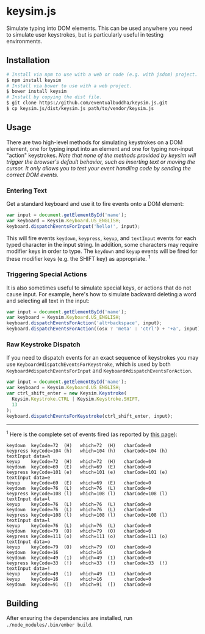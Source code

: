 # keysim.js

Simulate typing into DOM elements. This can be used anywhere you need to
simulate user keystrokes, but is particularly useful in testing environments.

## Installation

```sh
# Install via npm to use with a web or node (e.g. with jsdom) project.
$ npm install keysim
# Install via bower to use with a web project.
$ bower install keysim
# Install by copying the dist file.
$ git clone https://github.com/eventualbuddha/keysim.js.git
$ cp keysim.js/dist/keysim.js path/to/vendor/keysim.js
```

## Usage

There are two high-level methods for simulating keystrokes on a DOM element, one
for typing input into an element and one for typing non-input "action"
keystrokes. *Note that none of the methods provided by keysim will trigger the
browser's default behavior, such as inserting text or moving the cursor. It only
allows you to test your event handling code by sending the correct DOM events.*

### Entering Text

Get a standard keyboard and use it to fire events onto a DOM element:

```js
var input = document.getElementById('name');
var keyboard = Keysim.Keyboard.US_ENGLISH;
keyboard.dispatchEventsForInput('hello!', input);
```

This will fire events `keydown`, `keypress`, `keyup`, and `textInput` events
for each typed character in the input string. In addition, some characters
may require modifier keys in order to type. The `keydown` and `keyup` events
will be fired for these modifier keys (e.g. the SHIFT key) as appropriate.
<sup>1</sup>

### Triggering Special Actions

It is also sometimes useful to simulate special keys, or actions that do not
cause input. For example, here's how to simulate backward deleting a word and
selecting all text in the input:

```js
var input = document.getElementById('name');
var keyboard = Keysim.Keyboard.US_ENGLISH;
keyboard.dispatchEventsForAction('alt+backspace', input);
keyboard.dispatchEventsForAction((osx ? 'meta' : 'ctrl') + '+a', input);
```

### Raw Keystroke Dispatch

If you need to dispatch events for an exact sequence of keystrokes you may use
`Keyboard#dispatchEventsForKeystroke`, which is used by both
`Keyboard#dispatchEventsForInput` and `Keyboard#dispatchEventsForAction`.


```js
var input = document.getElementById('name');
var keyboard = Keysim.Keyboard.US_ENGLISH;
var ctrl_shift_enter = new Keysim.Keystroke(
  Keysim.Keystroke.CTRL | Keysim.Keystroke.SHIFT,
  13
);
keyboard.dispatchEventsForKeystroke(ctrl_shift_enter, input);
```

---

<sup>1</sup> Here is the complete set of events fired
(as reported by [this page](http://unixpapa.com/js/testkey.html)):

```
keydown  keyCode=72  (H)   which=72  (H)   charCode=0        
keypress keyCode=104 (h)   which=104 (h)   charCode=104 (h)  
textInput data=h
keyup    keyCode=72  (H)   which=72  (H)   charCode=0        
keydown  keyCode=69  (E)   which=69  (E)   charCode=0        
keypress keyCode=101 (e)   which=101 (e)   charCode=101 (e)  
textInput data=e
keyup    keyCode=69  (E)   which=69  (E)   charCode=0        
keydown  keyCode=76  (L)   which=76  (L)   charCode=0        
keypress keyCode=108 (l)   which=108 (l)   charCode=108 (l)  
textInput data=l
keyup    keyCode=76  (L)   which=76  (L)   charCode=0        
keydown  keyCode=76  (L)   which=76  (L)   charCode=0        
keypress keyCode=108 (l)   which=108 (l)   charCode=108 (l)  
textInput data=l
keyup    keyCode=76  (L)   which=76  (L)   charCode=0        
keydown  keyCode=79  (O)   which=79  (O)   charCode=0        
keypress keyCode=111 (o)   which=111 (o)   charCode=111 (o)  
textInput data=o
keyup    keyCode=79  (O)   which=79  (O)   charCode=0        
keydown  keyCode=16        which=16        charCode=0        
keydown  keyCode=49  (1)   which=49  (1)   charCode=0        
keypress keyCode=33  (!)   which=33  (!)   charCode=33  (!)  
textInput data=!
keyup    keyCode=49  (1)   which=49  (1)   charCode=0        
keyup    keyCode=16        which=16        charCode=0        
keydown  keyCode=91  ([)   which=91  ([)   charCode=0        
```

## Building

After ensuring the dependencies are installed, run `./node_modules/.bin/ember build`.
